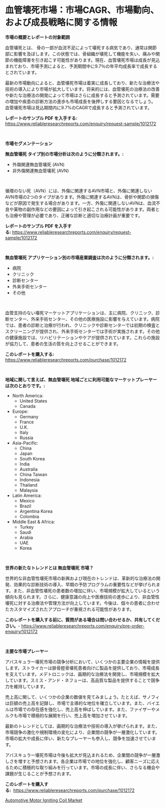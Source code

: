 <p><h1>血管壊死市場：市場CAGR、市場動向、および成長戦略に関する情報</h1></p><p><strong>市場の概要とレポートの対象範囲</strong></p>
<p><p>血管壊死とは、 骨の一部が血流不足によって壊死する病気であり、通常は関節部に影響を及ぼします。この状態では、骨組織が壊死して機能を失い、痛みや関節の機能障害を引き起こす可能性があります。現在、血管壊死市場は成長が見込まれており、市場予測によると、予測期間中に9.7％の年平均成長率で成長するとされています。</p><p>最新の市場動向によると、血管壊死市場は着実に成長しており、新たな治療法や技術の導入により市場が拡大しています。将来的には、血管壊死の治療法の改善や新たな治療法の開発によって市場はさらに成長すると予測されています。需要の増加や疾患の診断方法の進歩も市場成長を後押しする要因となるでしょう。 血管壊死市場は見込期間内に9.7%のCAGRで成長すると予測されています。</p></p>
<p><strong>レポートのサンプル PDF を入手する:</strong> <a href="https://www.reliableresearchreports.com/enquiry/request-sample/1012172">https://www.reliableresearchreports.com/enquiry/request-sample/1012172</a></p>
<p>&nbsp;</p>
<p><strong>市場セグメンテーション</strong></p>
<p><strong>無血管壊死 タイプ別の市場分析は次のように分類されます。:</strong></p>
<p><ul><li>外傷関連無血管壊死 (AVN)</li><li>非外傷関連無血管壊死 (AVN)</li></ul></p>
<p>&nbsp;</p>
<p><p>循環のない死（AVN）には、外傷に関連するAVN市場と、外傷に関連しないAVN市場の2つのタイプがあります。外傷に関連するAVNは、骨折や関節の損傷などが原因で発生する場合があります。一方、外傷に関連しないAVNは、血流不良や薬物の副作用などの要因によって引き起こされる可能性があります。両者とも治療や管理が必要であり、正確な診断と適切な治療計画が重要です。</p></p>
<p><strong>レポートのサンプル PDF を入手する:</strong>&nbsp;<a href="https://www.reliableresearchreports.com/enquiry/request-sample/1012172">https://www.reliableresearchreports.com/enquiry/request-sample/1012172</a></p>
<p>&nbsp;</p>
<p><strong> 無血管壊死 アプリケーション別の市場産業調査は次のように分類されます。:</strong></p>
<p><ul><li>病院</li><li>クリニック</li><li>診断センター</li><li>外来手術センター</li><li>その他</li></ul></p>
<p>&nbsp;</p>
<p><p>血管支持のない壊死マーケットアプリケーションは、主に病院、クリニック、診断センター、外来手術センター、その他の医療施設に影響を与えています。病院では、患者の診断と治療が行われ、クリニックや診断センターでは初期の検査とスクリーニングが提供され、外来手術センターでは手術が実施されます。その他の健康施設では、リハビリテーションやケアが提供されています。これらの施設が協力して、患者の生活の質を向上させることができます。</p></p>
<p><strong>このレポートを購入する:</strong>&nbsp; <a href="https://www.reliableresearchreports.com/purchase/1012172">https://www.reliableresearchreports.com/purchase/1012172</a></p>
<p>&nbsp;</p>
<p><strong>地域に関して言えば、無血管壊死 地域ごとに利用可能なマーケットプレーヤーは次のとおりです。:</strong></p>
<p><ul>
    <li>
        North America:
        <ul>
            <li>United States</li>
            <li>Canada</li>
        </ul>
    </li>
    <li>
        Europe:
        <ul>
            <li>Germany</li>
            <li>France</li>
            <li>U.K.</li>
            <li>Italy</li>
            <li>Russia</li>
        </ul>
    </li>
    <li>
        Asia-Pacific:
        <ul>
            <li>China</li>
            <li>Japan</li>
            <li>South Korea</li>
            <li>India</li>
            <li>Australia</li>
            <li>China Taiwan</li>
            <li>Indonesia</li>
            <li>Thailand</li>
            <li>Malaysia</li>
        </ul>
    </li>
    <li>
        Latin America:
        <ul>
            <li>Mexico</li>
            <li>Brazil</li>
            <li>Argentina Korea</li>
            <li>Colombia</li>
        </ul>
    </li>
    <li>
        Middle East & Africa:
        <ul>
            <li>Turkey</li>
            <li>Saudi</li>
            <li>Arabia</li>
            <li>UAE</li>
            <li>Korea</li>
        </ul>
    </li>
    </ul></p>
<p>&nbsp;</p>
<p><strong>世界の新たなトレンドとは 無血管壊死 市場？</strong></p>
<p><p>世界的な非血管性壊死市場の新興および現在のトレンドは、革新的な治療法の開発、効果的な診断技術の導入、早期の予防プログラムの重要性などが挙げられます。また、非血管性壊死の患者数の増加に伴い、市場規模が拡大しているという傾向も見られます。さらに、健康意識の向上や医療技術の進歩により、非血管性壊死に対する治療法や管理方法が向上しています。今後は、個々の患者に合わせたカスタマイズされたアプローチが重視される可能性があります。</p></p>
<p><strong>このレポートを購入する前に、質問がある場合は問い合わせるか、共有してください。</strong>- <a href="https://www.reliableresearchreports.com/enquiry/pre-order-enquiry/1012172">https://www.reliableresearchreports.com/enquiry/pre-order-enquiry/1012172</a></p>
<p>&nbsp;</p>
<p><strong>主要な市場プレーヤー</strong></p>
<p><p>アバスキュラー壊死市場の競争分析において、いくつかの主要企業の情報を提供します。ストライカーは腓骨脛骨壊死患者向けに製品を提供しており、市場成長を支えています。メデトロニックは、画期的な治療法を開発し、市場規模を拡大しています。スミス・アンド・ネフューは、高品質な製品を提供することで競争力を維持しています。</p><p>売上高に関して、いくつかの企業の数値を見てみましょう。たとえば、サノフィは巨額の売上高を記録し、市場で主導的な地位を確立しています。また、バイエルは市場での存在感を強化し、売上高を伸ばしています。また、ファイザーやメルクも市場で積極的な展開を行い、売上高を増加させています。</p><p>最新のトレンドとしては、画期的な治療法や技術の導入が挙げられます。また、市場競争の激化や規制環境の変化により、企業間の競争が一層激化しています。市場の拡大や成長に伴い、新たなプレーヤーも参入し、競争を加速させています。</p><p>アバスキュラー壊死市場は今後も拡大が見込まれるため、企業間の競争が一層激しさを増すと予想されます。各企業は市場での地位を強化し、顧客ニーズに応えるために積極的な取り組みを行っています。市場の成長に伴い、さらなる機会や課題が生じることが予想されます。</p></p>
<p><strong>このレポートを購入する:</strong>&nbsp;&nbsp;<a href="https://www.reliableresearchreports.com/purchase/1012172">https://www.reliableresearchreports.com/purchase/1012172</a></p>
<p><p><a href="https://gratis-rainforest-2ca.notion.site/Automotive-Motor-Igniting-Coil-Market-Growth-Market-Trends-COVID-19-Impact-and-Forecasts-for-peri-19c538a984de4956b4cca92381c59727">Automotive Motor Igniting Coil Market</a></p></p>